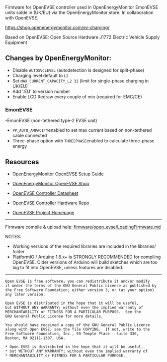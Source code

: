 
Firmware for OpenEVSE controller used in OpenEnergyMonitor EmonEVSE units solde in (UK/EU) via the OpenEnergyMonitor store. In collaboration with OpenEVSE.

https://shop.openenergymonitor.com/ev-charging/

Based on OpenEVSE: Open Source Hardware J1772 Electric Vehicle Supply Equipment

## Changes by OpenEnergyMonitor:

- Disable `AUTOSVCLEVEL` (autodetection is designed for split-phase)
- Charging level default to `L2`
- Set `MAX_CURRENT_CAPACITY_L2 32` (limit for single-phase charging in UK/EU)
- Add '.EU' to version number
- Enable LCD Redraw every couple of min (required for EMC/CE)

### EmonEVSE

-EmonEVSE (non-tethered type-2 EVSE unit)

- `PP_AUTO_AMPACITY`enabled to set max current based on non-tethered cable connected 
- Three-phase option with `THREEPHASE`enabled to calculate three-phase energy



## Resources

- [OpenEnergyMonitor OpenEVSE Setup Guide](https://guide.openenergymonitor.org/integrations/openevse)
- [OpenEnergyMonitor OpenEVSE Shop](https://shop.openenergymonitor.com/ev-charging/)

- [OpenEVSE Controller Datasheet](https://www.openevse.com/files/OpenEVSE_Plus_v4.pdf)
- [OpenEVSE Controller Hardware Repo](https://github.com/OpenEVSE/OpenEVSE_PLUS)
- [OpenEVSE Project Homepage](https://openevse.com)


***


Firmware compile & upload help: [firmware/open_evse/LoadingFirmware.md](firmware/open_evse/LoadingFirmware.md)

NOTES:
- Working versions of the required libraries are included in the libraries/ folder
- PlatformIO / Arduino 1.6.x+ is STRONGLY RECOMMENDED for compiling OpenEVSE. Older versions of Arduino will build sketches which are too big to fit into OpenEVSE, unless features are disabled.

***

```
Open EVSE is free software; you can redistribute it and/or modify
it under the terms of the GNU General Public License as published by
the Free Software Foundation; either version 3, or (at your option)
any later version.

Open EVSE is distributed in the hope that it will be useful,
but WITHOUT ANY WARRANTY; without even the implied warranty of
MERCHANTABILITY or FITNESS FOR A PARTICULAR PURPOSE.  See the
GNU General Public License for more details.

You should have received a copy of the GNU General Public License
along with Open EVSE; see the file COPYING.  If not, write to the
Free Software Foundation, Inc., 59 Temple Place - Suite 330,
Boston, MA 02111-1307, USA.

* Open EVSE is distributed in the hope that it will be useful,
* but WITHOUT ANY WARRANTY; without even the implied warranty of
* MERCHANTABILITY or FITNESS FOR A PARTICULAR PURPOSE.
```
